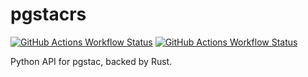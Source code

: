 # pgstacrs

[![GitHub Actions Workflow Status](https://img.shields.io/github/actions/workflow/status/stac-utils/pgstacrs/ci.yml?style=for-the-badge)](https://github.com/stac-utils/pgstacrs/actions/workflows/ci.yml)
[![GitHub Actions Workflow Status](https://img.shields.io/github/actions/workflow/status/stac-utils/pgstacrs/docs.yml?style=for-the-badge&label=docs)](https://stac-utils.github.io/pgstacrs)

Python API for pgstac, backed by Rust.
